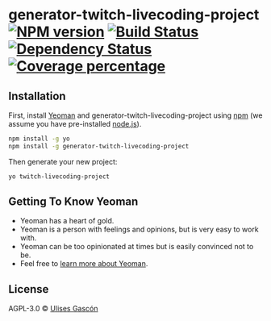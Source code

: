 # generator-twitch-livecoding-project [![NPM version][npm-image]][npm-url] [![Build Status][travis-image]][travis-url] [![Dependency Status][daviddm-image]][daviddm-url] [![Coverage percentage][coveralls-image]][coveralls-url]
> 

## Installation

First, install [Yeoman](http://yeoman.io) and generator-twitch-livecoding-project using [npm](https://www.npmjs.com/) (we assume you have pre-installed [node.js](https://nodejs.org/)).

```bash
npm install -g yo
npm install -g generator-twitch-livecoding-project
```

Then generate your new project:

```bash
yo twitch-livecoding-project
```

## Getting To Know Yeoman

 * Yeoman has a heart of gold.
 * Yeoman is a person with feelings and opinions, but is very easy to work with.
 * Yeoman can be too opinionated at times but is easily convinced not to be.
 * Feel free to [learn more about Yeoman](http://yeoman.io/).

## License

AGPL-3.0 © [Ulises Gascón](https://github.com/ulisesGascon)


[npm-image]: https://badge.fury.io/js/generator-twitch-livecoding-project.svg
[npm-url]: https://npmjs.org/package/generator-twitch-livecoding-project
[travis-image]: https://travis-ci.org/estreamercoders/generator-twitch-livecoding-project.svg?branch=master
[travis-url]: https://travis-ci.org/estreamercoders/generator-twitch-livecoding-project
[daviddm-image]: https://david-dm.org/estreamercoders/generator-twitch-livecoding-project.svg?theme=shields.io
[daviddm-url]: https://david-dm.org/estreamercoders/generator-twitch-livecoding-project
[coveralls-image]: https://coveralls.io/repos/estreamercoders/generator-twitch-livecoding-project/badge.svg
[coveralls-url]: https://coveralls.io/r/estreamercoders/generator-twitch-livecoding-project
